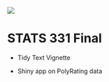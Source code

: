 ![](https://img.shields.io/badge/Anish%20Yakkala-Approved-brightgreen.svg)
# STATS 331 Final

- Tidy Text Vignette

- Shiny app on PolyRating data
